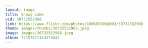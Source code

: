 ```yaml
---
layout: image
title: Snowy Lake
uid: 30732552968
link: https://www.flickr.com/photos/160685305@N03/30732552968
thumb: images/thumbs/30732552968.jpeg
image: images/30732552968.jpeg
album: 72157671124273447
---
```


